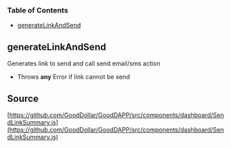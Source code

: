 <!-- Generated by documentation.js. Update this documentation by updating the source code. -->

### Table of Contents

-   [generateLinkAndSend][1]

## generateLinkAndSend

Generates link to send and call send email/sms action

-   Throws **any** Error if link cannot be send

[1]: #generatelinkandsend
## Source
[https://github.com/GoodDollar/GoodDAPP/src/components/dashboard/SendLinkSummary.js](https://github.com/GoodDollar/GoodDAPP/src/components/dashboard/SendLinkSummary.js)

